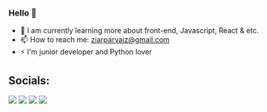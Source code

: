 ### Hello 👋

- 🌱 I am currently learning more about front-end, Javascript, React & etc.
- 📫 How to reach me: ziarparvaiz@gmail.com
- ⚡ I'm junior developer and Python lover


## Socials:

<div> 
<a href="https://www.instagram.com/ziar__parvaiz" target="_blank"><img src="https://img.shields.io/badge/-Instagram-2b3c42?style=for-the-badge&logo=instagram&logoColor=white" target="_blank"></a>
<a href="https://twitter.com/Ziar__parvaiz" target="_blank"><img src="https://img.shields.io/badge/-Twitter-2b3c42?style=for-the-badge&logo=twitter&logoColor=white" target="_blank"></a>
  <a href="https://www.youtube.com/channel/UCdXTtIoTcmjiZW9lJnU0UzQ" target="_blank"><img src="https://img.shields.io/badge/-Youtube-2b3c42?style=for-the-badge&logo=youtube&logoColor=white" target="_blank"></a>
  <a href = "mailto:ziarparvaiz@gmail.com"><img src="https://img.shields.io/badge/-Gmail-2b3c42?style=for-the-badge&logo=gmail&logoColor=white" target="_blank"></a>
  
</div>
